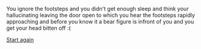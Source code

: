 You ignore the footsteps and you didn't get enough sleep and think your hallucinating leaving the door open to which you hear the footsteps rapidly approaching and before you know it a bear figure is infront of you and you get your head bitten off :(

[Start again](start.md)
